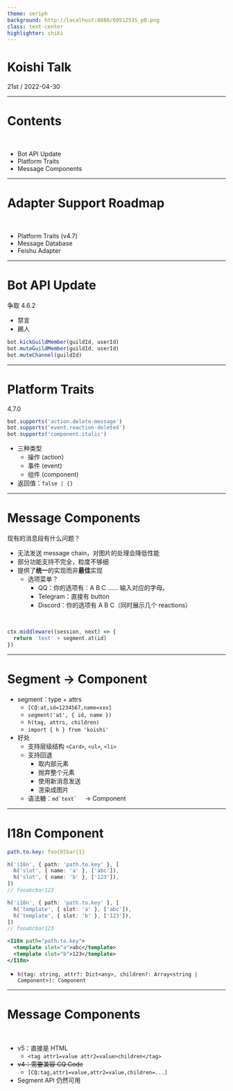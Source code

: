 ```yaml
---
theme: seriph
background: http://localhost:8888/69512535_p0.png
class: text-center
highlighter: shiki
---
```


# Koishi Talk

<div class="opacity-80">
21st / 2022-04-30
</div>

---

# Contents

<br>

- Bot API Update
- Platform Traits
- Message Components

---

# Adapter Support Roadmap

<br>

- Platform Traits (v4.7)
- Message Database
- Feishu Adapter

---

# Bot API Update

争取 4.6.2

- 禁言
- 踢人

```ts
bot.kickGuildMember(guildId, userId)
bot.muteGuildMember(guildId, userId)
bot.muteChannel(guildId)
```

---

# Platform Traits

4.7.0

```ts
bot.supports('action.delete-message')
bot.supports('event.reaction-deleted')
bot.supports('component.italic')
```

- 三种类型
  - 操作 (action)
  - 事件 (event)
  - 组件 (component)
- 返回值：`false | {}`

---

# Message Components

现有的消息段有什么问题？

- 无法发送 message chain，对图片的处理会降低性能
- 部分功能支持不完全，粒度不够细
- 提供了**统一**的实现而非**最佳**实现
  - 选项菜单？
    - QQ：你的选项有：A B C ……
      输入对应的字母。
    - Telegram：直接有 button
    - Discord：你的选项有 A B C（同时展示几个 reactions）

<br>

```ts
ctx.middleware((session, next) => {
  return 'text' + segment.at(id)
})
```

---

# Segment -> Component

- segment：type + attrs
  - `[CQ:at,id=1234567,name=xxx]`
  - `segment('at', { id, name })`
  - `h(tag, attrs, children)`
  - `import { h } from 'koishi'`
- 好处
  - 支持层级结构 `<Card>`, `<ul>`, `<li>`
  - 支持回退
    - 取内部元素
    - 抛弃整个元素
    - 使用新消息发送
    - 渲染成图片
  - 语法糖：``md`text`  `` -> Component

---

# I18n Component

```yaml
path.to.key: foo{0}bar{1}
```

```ts
h('i18n', { path: 'path.to.key' }, [
  h('slot', { name: 'a' }, ['abc']),
  h('slot', { name: 'b' }, ['123']),
])
// fooabcbar123
```

```ts
h('i18n', { path: 'path.to.key' }, [
  h('template', { slot: 'a' }, ['abc']),
  h('template', { slot: 'b' }, ['123']),
])
// fooabcbar123
```

```xml
<I18n path="path.to.key">
  <template slot="a">abc</template>
  <template slot="b">123</template>
</I18n>
```

- `h(tag: string, attr?: Dict<any>, children?: Array<string | Component>): Component`

---

# Message Components

<br>

- v5：直接是 HTML
  - `<tag attr1=value attr2=value>children</tag>`
- ~~v4：需要兼容 CQ Code~~
  - `[CQ:tag,attr1=value,attr2=value,children=...]`
- Segment API 仍然可用
